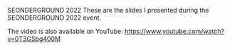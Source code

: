 SEONDERGROUND 2022
These are the slides I presented during the SEONDERGROUND 2022 event. 

The video is also available on YouTube: 
https://www.youtube.com/watch?v=0T3GSbg400M